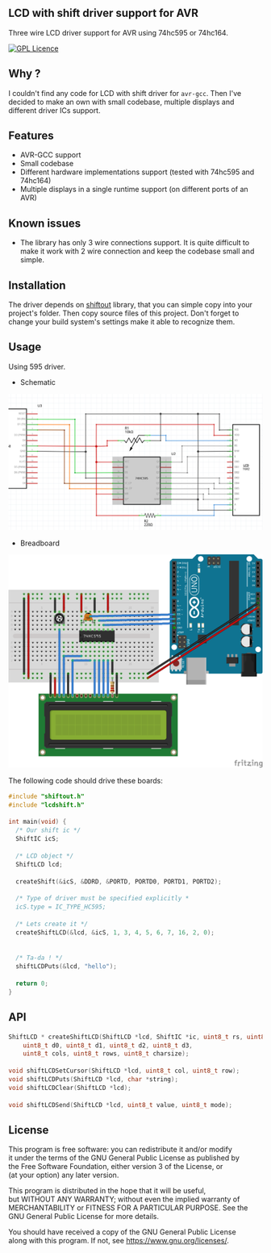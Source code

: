 ## LCD with shift driver support for AVR

Three wire LCD driver support for AVR using 74hc595 or 74hc164.

[![GPL Licence](https://badges.frapsoft.com/os/gpl/gpl.png?v=103)](https://opensource.org/licenses/GPL-3.0/)

## Why ?
  I couldn't find any code for LCD with shift driver for `avr-gcc`. Then I've decided to
  make an own with small codebase, multiple displays and different driver ICs support.

## Features

  * AVR-GCC support
  * Small codebase
  * Different hardware implementations support (tested with 74hc595 and 74hc164)
  * Multiple displays in a single runtime support (on different ports of an AVR)

## Known issues

  * The library has only 3 wire connections support. It is quite difficult to make
  it work with 2 wire connection and keep the codebase small and simple.

## Installation

The driver depends on [shiftout](https://github.com/linuxenko/avr-shiftout) library, that you can 
simple copy into your project's folder.
Then copy source files of this project.
Don't forget to change your build system's settings make it able to recognize them.

## Usage

Using 595 driver.

  * Schematic 

![595 shcematic](https://raw.githubusercontent.com/linuxenko/avr-lcdshift/dev/schematic/595-schematic.png)

  * Breadboard

![595 breadboard](https://raw.githubusercontent.com/linuxenko/avr-lcdshift/dev/schematic/595-bread.png)

The following code should drive these boards:

```c
#include "shiftout.h"
#include "lcdshift.h"

int main(void) {
  /* Our shift ic */
  ShiftIC icS;

  /* LCD object */
  ShiftLCD lcd;

  createShift(&icS, &DDRD, &PORTD, PORTD0, PORTD1, PORTD2);

  /* Type of driver must be specified explicitly *
  icS.type = IC_TYPE_HC595;

  /* Lets create it */
  createShiftLCD(&lcd, &icS, 1, 3, 4, 5, 6, 7, 16, 2, 0);


  /* Ta-da ! */
  shiftLCDPuts(&lcd, "hello");

  return 0;
}
```

## API

```c
ShiftLCD * createShiftLCD(ShiftLCD *lcd, ShiftIC *ic, uint8_t rs, uint8_t e,
    uint8_t d0, uint8_t d1, uint8_t d2, uint8_t d3,
    uint8_t cols, uint8_t rows, uint8_t charsize);

void shiftLCDSetCursor(ShiftLCD *lcd, uint8_t col, uint8_t row);
void shiftLCDPuts(ShiftLCD *lcd, char *string);
void shiftLCDClear(ShiftLCD *lcd);

void shiftLCDSend(ShiftLCD *lcd, uint8_t value, uint8_t mode);
```


## License

  This program is free software: you can redistribute it and/or modify<br>
  it under the terms of the GNU General Public License as published by<br>
  the Free Software Foundation, either version 3 of the License, or<br>
  (at your option) any later version.

  This program is distributed in the hope that it will be useful,<br>
  but WITHOUT ANY WARRANTY; without even the implied warranty of<br>
  MERCHANTABILITY or FITNESS FOR A PARTICULAR PURPOSE.  See the<br>
  GNU General Public License for more details.<br>

  You should have received a copy of the GNU General Public License<br>
  along with this program.  If not, see <https://www.gnu.org/licenses/>.
